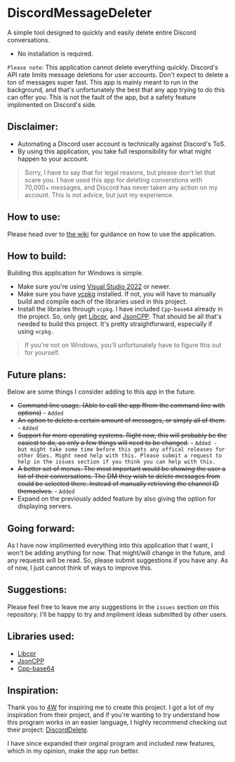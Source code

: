 # [](https://github.com/Caelence/DiscordMessageDeleter#discordmessagedeleter)DiscordMessageDeleter
A simple tool designed to quickly and easily delete entire Discord conversations. 

- No installation is required.

``Please note``: This application cannot delete everything quickly. Discord's API rate limits message deletions for user accounts. Don't expect to delete a ton of messages super fast. This app is mainly meant to run in the background, and that's unfortunately the best that any app trying to do this can offer you.
This is not the fault of the app, but a safety feature implimented on Discord's side.

## Disclaimer:
- Automating a Discord user account is technically against Discord's ToS.
- By using this application, you take full responsibility for what might happen to your account.

>Sorry, I have to say that for legal reasons, but please don't let that scare you. I have used this app for deleting converstions with 70,000+ messages, and Discord has never taken any action on my account. This is not advice, but just my experience.

## How to use:
Please head over to [the wiki](https://github.com/Caelence/DiscordMessageDeleter/wiki) for guidance on how to use the application.

## How to build:
Building this application for Windows is simple. 
- Make sure you're using [Visual Studio 2022](https://visualstudio.microsoft.com/vs/community/) or newer.
- Make sure you have [vcpkg](https://github.com/Microsoft/vcpkg) installed. If not, you will have to manually build and compile each of the libraries used in this project. 
- Install the libraries through ``vcpkg``. I have included ``Cpp-base64`` already in the project. So, only get  [Libcpr](https://github.com/libcpr/cpr#building-cpr---using-vcpkg), and [JsonCPP](https://github.com/open-source-parsers/jsoncpp#the-vcpkg-dependency-manager).
That should be all that's needed to build this project. It's pretty straightforward, especially if using ``vcpkg.``
>If you're not on Windows, you'll unfortunately have to figure this out for yourself. 

## Future plans:
Below are some things I consider adding to this app in the future. 
- ~~Command line usage. (Able to call the app ffrom the command line with options)~~ - ``Added``
- ~~An option to delete a certain amount of messages, or simply all of them.~~ - ``Added``
- ~~Support for more operating systems. Right now, this will probably be the easiest to do, as only a few things will need to be changed.~~ - ``Added - but might take some time before this gets any offical releases for other OSes. Might need help with this. Please submit a request to help in the issues section if you think you can help with this.`` 
- ~~A better set of menus. The most important would be showing the user a list of their conversations. The DM they wish to delete messages from could be selected there. Instead of manually retrieving the channel ID themselves.~~ - ``Added``
- Expand on the previously added feature by also giving the option for displaying servers.

## Going forward:
As I have now implimented everything into this application that I want, I won't be adding anything for now. That might/will change in the future, and any requests will be read. So, please submit suggestions if you have any. As of now, I just cannot think of ways to improve this.

## Suggestions:
Please feel free to leave me any suggestions in the ``issues`` section on this repository. I'll be happy to try and impliment ideas submitted by other users.

## Libraries used:
- [Libcpr](https://github.com/libcpr/cpr)
- [JsonCPP](https://github.com/open-source-parsers/jsoncpp)
- [Cpp-base64](https://github.com/ReneNyffenegger/cpp-base64)

## Inspiration:
Thank you to [4W](https://github.com/4W) for inspiring me to create this project.
I got a lot of my inspiration from their project, and if you're wanting to try understand how this program works in an easier language, I highly recommend checking out their project:
[DiscordDelete](https://github.com/4W/DiscordDelete).

I have since expanded their orginal program and included new features, which in my opinion, make the app run better.
